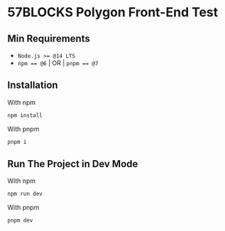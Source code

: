 # 57BLOCKS Polygon Front-End Test

## Min Requirements

- `Node.js >= @14 LTS` 
- `npm == @6` | OR | `pnpm == @7`

## Installation

With npm

```bash
npm install
```

With pnpm

```bash
pnpm i
```

## Run The Project in Dev Mode

With npm

```bash
npm run dev
```

With pnpm

```bash
pnpm dev
```
